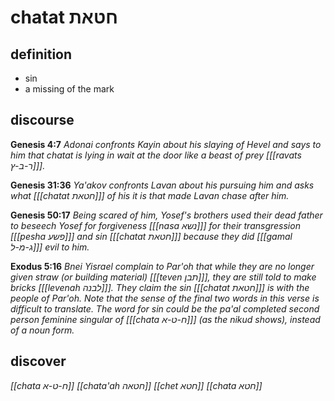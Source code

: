 # chatat חטאת

## definition

- sin
- a missing of the mark

## discourse

**Genesis 4:7**
*Adonai confronts Kayin about his slaying of Hevel and says to him that chatat is lying in wait at the door like a beast of prey \[[[ravats ר-ב-ץ]]\].*

**Genesis 31:36**
*Ya'akov confronts Lavan about his pursuing him and asks what \[[[chatat חטאת]]\] of his it is that made Lavan chase after him.*

**Genesis 50:17**
*Being scared of him, Yosef's brothers used their dead father to beseech Yosef for forgiveness \[[[nasa נשא]]\] for their transgression \[[[pesha פשע]]\] and sin \[[[chatat חטאת]]\] because they did \[[[gamal ג-מ-ל]]\] evil to him.*

**Exodus 5:16**
*Bnei Yisrael complain to Par'oh that while they are no longer given straw (or building material) \[[[teven תבן]]\], they are still told to make bricks \[[[levenah לבנה]]\]. They claim the sin \[[[chatat חטאת]]\] is with the people of Par'oh.*
*Note that the sense of the final two words in this verse is difficult to translate. The word for sin could be the pa'al completed second person feminine singular of \[[[chata ח-ט-א]]\] (as the nikud shows), instead of a noun form.*

## discover

*[[chata ח-ט-א]]*
*[[chata'ah חטאה]]*
*[[chet חטא]]*
*[[chata חטא]]*